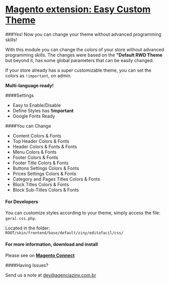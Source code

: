 # [Magento extension: Easy Custom Theme](http://www.magentocommerce.com/magento-connect/easy-color-theme.html)
###Yes! Now you can change your theme without advanced programming skills!

With this module you can change the colors of your store without advanced programming skills. The changes were based on the **"Default RWD Theme** but beyond it, has some global parameters that can be easily changed.

If your store already has a super customizable theme, you can set the colors as `!important`, on admin.

**Multi-language ready!**

####Settings

* Easy to Enable/Disable
* Define Styles has **!important**
* Google Fonts Ready

####You can Change

* Content Colors & Fonts
* Top Header Colors & Fonts
* Header Colors & Fonts & Fonts
* Menu Colors & Fonts
* Footer Colors & Fonts
* Footer Title Colors & Fonts
* Buttons Settings Colors & Fonts
* Prices Settings Colors & Fonts
* Category and Pages Titles Colors & Fonts
* Block Titles Colors & Fonts
* Block Sub-Titles Colors & Fonts

#### For Developers
You can customize styles according to your theme, simply access the file:
`geral.css.php`.

Located in the folder:
`ROOT/skin/frontend/base/default/ziny/editafacil/css/`


#### For more information, download and install
Please see on [**Magento Connect**](http://www.magentocommerce.com/magento-connect/easy-color-theme.html)

####Having Issues?

Send us a note at dev@agenciaziny.com.br


